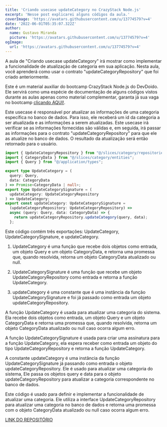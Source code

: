 ```yaml
---
title: 'Criando usecase updateCategory no CrazyStack Node.js'
excerpt: 'Nesse post explicarei alguns códigos da aula.'
coverImage: 'https://avatars.githubusercontent.com/u/13774579?v=4'
date: '2022-06-01T05:35:07.322Z'
author:
  name: Gustavo Miranda
  picture: 'https://avatars.githubusercontent.com/u/13774579?v=4'
ogImage:
  url: 'https://avatars.githubusercontent.com/u/13774579?v=4'
---
```

A aula de "Criando usecase updateCategory" irá mostrar como implementar a funcionalidade de atualização de categoria em sua aplicação. Nesta aula, você aprenderá como usar o contrato "updateCategoryRepository" que foi criado anteriormente.

Este é um material auxiliar do bootcamp CrazyStack Node.js do DevDoido. Ele servirá como uma espécie de documentação de alguns códigos vistos durante as aulas apenas como material complementar, garanta já sua vaga no bootcamp [clicando AQUI!](https://crazystack.com.br).

Este usecase é responsável por atualizar as informações de uma categoria específica no banco de dados. Para isso, ele receberá um id da categoria a ser atualizada e as informações a serem atualizadas. Este usecase irá verificar se as informações fornecidas são válidas e, em seguida, irá passar as informações para o contrato "updateCategoryRepository" para que ele as atualize no banco de dados. O resultado da atualização será então retornado para o usuário.

```typescript
import { UpdateCategoryRepository } from "@/slices/category/repositories";
import { CategoryData } from "@/slices/category/entities";
import { Query } from "@/application/types";

export type UpdateCategory = (
  query: Query,
  data: CategoryData
) => Promise<CategoryData | null>;
export type UpdateCategorySignature = (
  updateCategory: UpdateCategoryRepository
) => UpdateCategory;
export const updateCategory: UpdateCategorySignature =
  (updateCategoryRepository: UpdateCategoryRepository) =>
  async (query: Query, data: CategoryData) => {
    return updateCategoryRepository.updateCategory(query, data);
  };

``` 

Este código contém três exportações: UpdateCategory, UpdateCategorySignature, e updateCategory.

1. UpdateCategory é uma função que recebe dois objetos como entrada, um objeto Query e um objeto CategoryData, e retorna uma promessa que, quando resolvida, retorna um objeto CategoryData atualizado ou null.

2. UpdateCategorySignature é uma função que recebe um objeto UpdateCategoryRepository como entrada e retorna a função UpdateCategory.

3. updateCategory é uma constante que é uma instância da função UpdateCategorySignature e foi já passado como entrada um objeto updateCategoryRepository.

A função UpdateCategory é usada para atualizar uma categoria do sistema. Ela recebe dois objetos como entrada, um objeto Query e um objeto CategoryData e retorna uma promessa que, quando resolvida, retorna um objeto CategoryData atualizado ou null caso ocorra algum erro.

A função UpdateCategorySignature é usada para criar uma assinatura para a função UpdateCategory, ela espera receber como entrada um objeto do tipo UpdateCategoryRepository e retorna a função UpdateCategory.

A constante updateCategory é uma instância da função UpdateCategorySignature já passando como entrada o objeto updateCategoryRepository. Ele é usado para atualizar uma categoria do sistema, Ele passa os objetos query e data para o objeto updateCategoryRepository para atualizar a categoria correspondente no banco de dados.

Este código é usado para definir e implementar a funcionalidade de atualizar uma categoria. Ele utiliza a interface UpdateCategoryRepository para atualizar uma categoria no banco de dados e retorna uma promessa com o objeto CategoryData atualizado ou null caso ocorra algum erro.




[LINK DO REPOSITÓRIO](https://github.com/gumiranda/CrazyStackNodeJs)